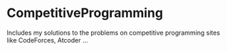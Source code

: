 # CompetitiveProgramming
Includes my solutions to the problems on competitive programming sites like CodeForces, Atcoder ... 
